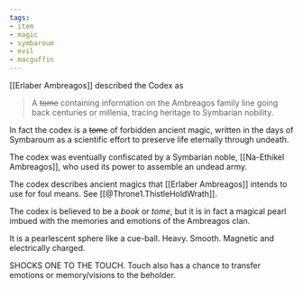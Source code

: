 ```yaml
---
tags:
- item
- magic
- symbaroum
- evil
- macguffin
---
```


[[Erlaber Ambreagos]] described the Codex as
>A ~~tome~~ containing information on the Ambreagos family line going back centuries or millenia, tracing heritage to Symbarian nobility.

In fact the codex is a ~~tome~~ of forbidden ancient magic, written in the days of Symbaroum as a scientific effort to preserve life eternally through undeath.

The codex was eventually confiscated by a Symbarian noble, [[Na-Ethikel Ambreagos]], who used its power to assemble an undead army.

The codex describes ancient magics that [[Erlaber Ambreagos]] intends to use for foul means. See [[@Throne1.ThistleHoldWrath]].

The codex is believed to be a *book* or *tome*, but it is in fact a magical pearl imbued with the memories and emotions of the Ambreagos clan.

It is a pearlescent sphere like a cue-ball. Heavy. Smooth. Magnetic and electrically charged.

SHOCKS ONE TO THE TOUCH. Touch also has a chance to transfer emotions or memory/visions to the beholder.